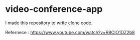 # video-conference-app
I made this repository to write clone code.

Refernece : https://www.youtube.com/watch?v=R8CIO1DZ2b8
